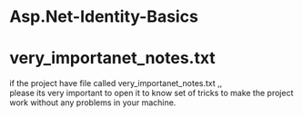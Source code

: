 # Asp.Net-Identity-Basics
# very_importanet_notes.txt
if the project have file called very_importanet_notes.txt ,, <br/> 
please its very important to open it to know set of tricks to make the project work without any problems in your machine. 
